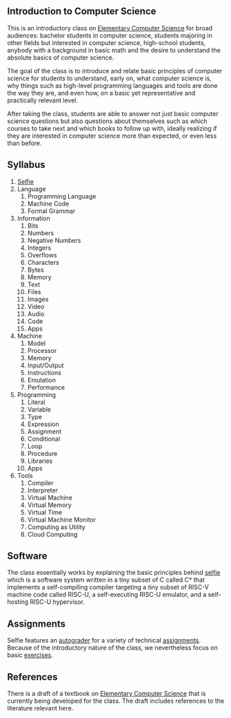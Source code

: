 ## Introduction to Computer Science

This is an introductory class on [Elementary Computer Science](https://github.com/ckirsch/book) for broad audiences: bachelor students in computer science, students majoring in other fields but interested in computer science, high-school students, anybody with a background in basic math and the desire to understand the absolute basics of computer science.

The goal of the class is to introduce and relate basic principles of computer science for students to understand, early on, what computer science is, why things such as high-level programming languages and tools are done the way they are, and even how, on a basic yet representative and practically relevant level.

After taking the class, students are able to answer not just basic computer science questions but also questions about themselves such as which courses to take next and which books to follow up with, ideally realizing if they are interested in computer science more than expected, or even less than before.

## Syllabus

1. [Selfie](https://github.com/cksystemsteaching/selfie)
2. Language
    1. Programming Language
    2. Machine Code
    3. Formal Grammar
3. Information
    1. Bits
    2. Numbers
    3. Negative Numbers
    4. Integers
    5. Overflows
    6. Characters
    7. Bytes
    8. Memory
    9. Text
    10. Files
    11. Images
    12. Video
    13. Audio
    14. Code
    15. Apps
4. Machine
    1. Model
    2. Processor
    3. Memory
    4. Input/Output
    5. Instructions
    6. Emulation
    7. Performance
5. Programming
    1. Literal
    2. Variable
    3. Type
    4. Expression
    5. Assignment
    6. Conditional
    7. Loop
    8. Procedure
    9. Libraries
    10. Apps
6. Tools
    1. Compiler
    2. Interpreter
    3. Virtual Machine
    4. Virtual Memory
    5. Virtual Time
    6. Virtual Machine Monitor
    7. Computing as Utility
    8. Cloud Computing

## Software

The class essentially works by explaining the basic principles behind [selfie](https://github.com/cksystemsteaching/selfie) which is a software system written in a tiny subset of C called C\* that implements a self-compiling compiler targeting a tiny subset of RISC-V machine code called RISC-U, a self-executing RISC-U emulator, and a self-hosting RISC-U hypervisor.

## Assignments

Selfie features an [autograder](https://github.com/cksystemsteaching/selfie/tree/main/grader) for a variety of technical [assignments](https://github.com/cksystemsteaching/selfie/tree/main/assignments). Because of the introductory nature of the class, we nevertheless focus on basic [exercises](https://github.com/cksystemsteaching/selfie/blob/main/assignments/introductory-assignments.md).

## References

There is a draft of a textbook on [Elementary Computer Science](https://github.com/ckirsch/book) that is currently being developed for the class. The draft includes references to the literature relevant here.